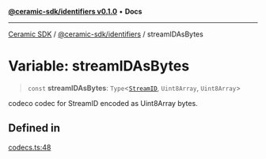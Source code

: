 [**@ceramic-sdk/identifiers v0.1.0**](../README.md) • **Docs**

***

[Ceramic SDK](../../../README.md) / [@ceramic-sdk/identifiers](../README.md) / streamIDAsBytes

# Variable: streamIDAsBytes

> `const` **streamIDAsBytes**: `Type`\<[`StreamID`](../classes/StreamID.md), `Uint8Array`, `Uint8Array`\>

codeco codec for StreamID encoded as Uint8Array bytes.

## Defined in

[codecs.ts:48](https://github.com/ceramicstudio/ceramic-sdk/blob/a220cbca7950f690af7f3d03a0023681bb9f5426/packages/identifiers/src/codecs.ts#L48)
